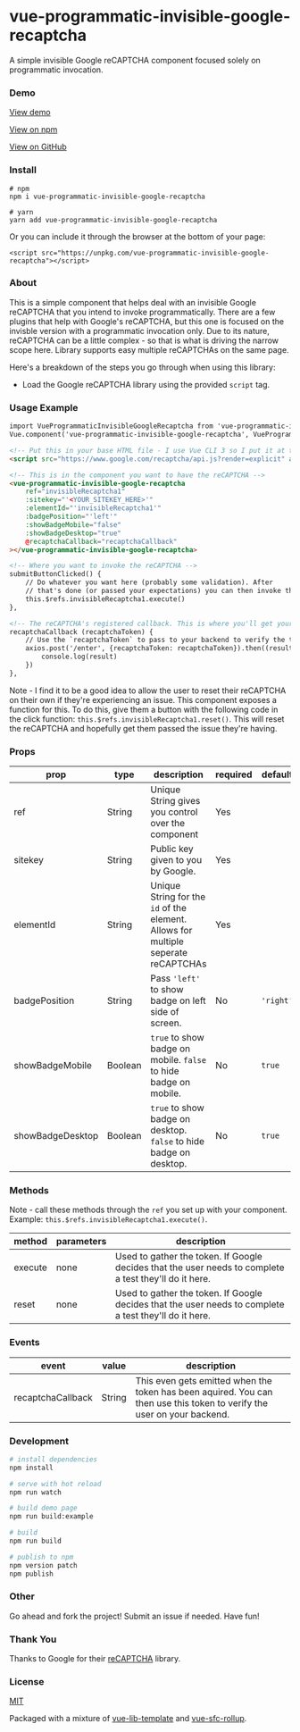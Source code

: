 # vue-programmatic-invisible-google-recaptcha

A simple invisible Google reCAPTCHA component focused solely on programmatic invocation.

### Demo

[View demo](https://promosis.github.io/vue-programmatic-invisible-google-recaptcha/)

[View on npm](https://www.npmjs.com/package/vue-programmatic-invisible-google-recaptcha)

[View on GitHub](https://github.com/promosis/vue-programmatic-invisible-google-recaptcha)

### Install

```
# npm
npm i vue-programmatic-invisible-google-recaptcha

# yarn
yarn add vue-programmatic-invisible-google-recaptcha
```

Or you can include it through the browser at the bottom of your page:

`<script src="https://unpkg.com/vue-programmatic-invisible-google-recaptcha"></script>`

### About

This is a simple component that helps deal with an invisible Google reCAPTCHA that you intend to invoke programmatically. There are a few plugins that help with Google's reCAPTCHA, but this one is focused on the invisble version with a programmatic invocation only. Due to its nature, reCAPTCHA can be a little complex - so that is what is driving the narrow scope here. Library supports easy multiple reCAPTCHAs on the same page.

Here's a breakdown of the steps you go through when using this library:
- Load the Google reCAPTCHA library using the provided `script` tag.

### Usage Example

```html
import VueProgrammaticInvisibleGoogleRecaptcha from 'vue-programmatic-invisible-google-recaptcha'
Vue.component('vue-programmatic-invisible-google-recaptcha', VueProgrammaticInvisibleGoogleRecaptcha)
```

```html
<!-- Put this in your base HTML file - I use Vue CLI 3 so I put it at the bottom of the ./public/index.html file. -->
<script src="https://www.google.com/recaptcha/api.js?render=explicit" async defer></script>

<!-- This is in the component you want to have the reCAPTCHA -->
<vue-programmatic-invisible-google-recaptcha
    ref="invisibleRecaptcha1"
    :sitekey="'<YOUR_SITEKEY_HERE>'"
    :elementId="'invisibleRecaptcha1'"
    :badgePosition="'left'"
    :showBadgeMobile="false"
    :showBadgeDesktop="true"
    @recaptchaCallback="recaptchaCallback"
></vue-programmatic-invisible-google-recaptcha>

<!-- Where you want to invoke the reCAPTCHA -->
submitButtonClicked() {
    // Do whatever you want here (probably some validation). After
    // that's done (or passed your expectations) you can then invoke the reCAPTCHA.
    this.$refs.invisibleRecaptcha1.execute()
},

<!-- The reCAPTCHA's registered callback. This is where you'll get your token. -->
recaptchaCallback (recaptchaToken) {
    // Use the `recaptchaToken` to pass to your backend to verify the token
    axios.post('/enter', {recaptchaToken: recaptchaToken}).then((result) => {
        console.log(result)
    })
},
```

Note - I find it to be a good idea to allow the user to reset their reCAPTCHA on their own if they're experiencing an issue. This component exposes a function for this. To do this, give them a button with the following code in the click function: `this.$refs.invisibleRecaptcha1.reset()`. This will reset the reCAPTCHA and hopefully get them passed the issue they're having.

### Props

| prop | type | description | required | default |
|---|---|---|---|---|
| ref | String | Unique String gives you control over the component | Yes |
| sitekey | String | Public key given to you by Google. | Yes |
| elementId | String | Unique String for the `id` of the element. Allows for multiple seperate reCAPTCHAs | Yes |
| badgePosition | String | Pass `'left'` to show badge on left side of screen. | No | `'right'` |
| showBadgeMobile | Boolean |`true` to show badge on mobile. `false` to hide badge on mobile. | No | `true`
| showBadgeDesktop | Boolean |`true` to show badge on desktop. `false` to hide badge on desktop. | No | `true`

### Methods

Note - call these methods through the `ref` you set up with your component. Example: `this.$refs.invisibleRecaptcha1.execute()`.

| method    | parameters  | description                    |
|---------|-------|--------------------------------|
| execute | none | Used to gather the token. If Google decides that the user needs to complete a test they'll do it here. |
| reset | none | Used to gather the token. If Google decides that the user needs to complete a test they'll do it here. |

### Events

| event    | value  | description                    |
|---------|-------|--------------------------------|
| recaptchaCallback | String | This even gets emitted when the token has been aquired. You can then use this token to verify the user on your backend. |

### Development

``` bash
# install dependencies
npm install

# serve with hot reload
npm run watch

# build demo page
npm run build:example

# build
npm run build

# publish to npm
npm version patch
npm publish
```

### Other

Go ahead and fork the project! Submit an issue if needed. Have fun!

### Thank You

Thanks to Google for their [reCAPTCHA](https://www.google.com/recaptcha) library.

### License

[MIT](http://opensource.org/licenses/MIT)

Packaged with a mixture of [vue-lib-template](https://github.com/biigpongsatorn/vue-lib-template) and [vue-sfc-rollup](https://github.com/team-innovation/vue-sfc-rollup).